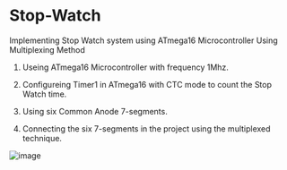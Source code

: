 # Stop-Watch
Implementing  Stop Watch system using ATmega16 Microcontroller Using Multiplexing Method 

1. Useing ATmega16 Microcontroller with frequency 1Mhz.

2. Configureing Timer1 in ATmega16 with CTC mode to count the Stop Watch time.

3. Using six Common Anode 7-segments.

4. Connecting the six 7-segments in the project using the multiplexed technique. 


![image](https://user-images.githubusercontent.com/103974340/197609015-70249ed4-8093-43a6-a6e8-c3d26a1a7bf9.png)

